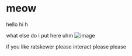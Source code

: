 # meow
hello hi h

what else do i put here uhm
![image](https://github.com/user-attachments/assets/fa0ed01f-c175-488a-91dd-8af48474984b)

if you like ratskewer please interact please please
